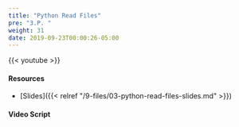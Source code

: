 ```yaml
---
title: "Python Read Files"
pre: "3.P. "
weight: 31
date: 2019-09-23T00:00:26-05:00
---
```


{{< youtube  >}}

#### Resources

* [Slides]({{< relref "/9-files/03-python-read-files-slides.md" >}})

#### Video Script
